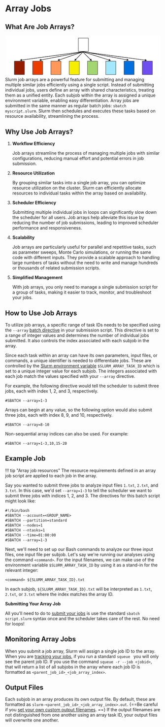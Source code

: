 # Array Jobs


## What Are Job Arrays?

<img src="images/array.png" title="Array job visualization" width="500px" align="right">

Slurm job arrays are a powerful feature for submitting and managing multiple similar jobs efficiently using a single script. Instead of submitting individual jobs, users define an array with shared characteristics, treating them as a unified entity. Each subjob within the array is assigned a unique environment variable, enabling easy differentiation. Array jobs are submitted in the same manner as regular batch jobs: `sbatch myscript.slurm`. Slurm then schedules and executes these tasks based on resource availability, streamlining the process.

## Why Use Job Arrays?

1. **Workflow Efficiency** 

    Job arrays streamline the process of managing multiple jobs with similar configurations, reducing manual effort and potential errors in job submission.

2. **Resource Utilization**

    By grouping similar tasks into a single job array, you can optimize resource utilization on the cluster. Slurm can efficiently allocate resources to individual tasks within the array based on availability. 

3. **Scheduler Efficiency**

    Submitting multiple individual jobs in loops can significantly slow down the scheduler for all users. Job arrays help alleviate this issue by reducing the number of job submissions, leading to improved scheduler performance and responsiveness.

3. **Scalability**

    Job arrays are particularly useful for parallel and repetitive tasks, such as parameter sweeps, Monte Carlo simulations, or running the same code with different inputs. They provide a scalable approach to handling large numbers of tasks without the need to write and manage hundreds or thousands of related submission scripts.

4. **Simplified Management**

    With job arrays, you only need to manage a single submission script for a group of tasks, making it easier to track, monitor, and troubleshoot your jobs.

## How to Use Job Arrays

To utilize job arrays, a specific range of task IDs needs to be specified using the ```--array``` [batch directive](../batch_directives/) in your submission script. This directive is set to a range of integer values and determines the number of individual jobs submitted. It also controls the index associated with each subjob in the array.

Since each task within an array can have its own parameters, input files, or commands, a unique identifier is needed to differentiate jobs. These are controlled by the [Slurm environment variable](../environment_variables/) ```$SLURM_ARRAY_TASK_ID``` which is set to a unique integer value for each subjob. The integers associated with each job match the values specified with your `--array` directive.

For example, the following directive would tell the scheduler to submit three jobs, each with index 1, 2, and 3, respectively.

```
#SBATCH --array=1-3
```
Arrays can begin at any value, so the following option would also submit three jobs, each with index 8, 9, and 10, respectively.

```
#SBATCH --array=8-10
```

Non-sequential array indices can also be used. For example:

```
#SBATCH --array=1-3,10,15-20
```


## Example Job

!!! tip "Array job resources"
    The resource requirements defined in an array job script are applied to each job in the array.

Say you wanted to submit three jobs to analyze input files ```1.txt```, ```2.txt```, and ```3.txt```. In this case, we'd set ```--array=1-3``` to tell the scheduler we want to submit three jobs with indices 1, 2, and 3. The directives for this batch script might look like:

```
#!/bin/bash
#SBATCH --account=<GROUP_NAME>
#SBATCH --partition=standard
#SBATCH --nodes=1
#SBATCH --ntasks=1
#SBATCH --time=01:00:00
#SBATCH --array=1-3
```

Next, we'll need to set up our Bash commands to analyze our three input files, one input file per subjob. Let's say we're running our analyses using the command ```<command>```. For the input filenames, we can make use of the environment variable ```$SLURM_ARRAY_TASK_ID``` by using it as a stand-in for the relevant integer:

```
<command> ${SLURM_ARRAY_TASK_ID}.txt
```

In each subjob, ```${SLURM_ARRAY_TASK_ID}.txt``` will be interpreted as ```1.txt```, ```2.txt```, or ```3.txt``` where the index matches the array ID.

**Submitting Your Array Job**

All you'll need to do to [submit your jobs](../submitting_jobs/) is use the standard ```sbatch script.slurm``` syntax once and the scheduler takes care of the rest. No need for loops! 

## Monitoring Array Jobs

When you submit a job array, Slurm will assign a single job ID to the array. When you are [tracking your jobs](../../system_commands/), if you run a standard ```squeue ``` you will only see the parent job ID. If you use the command ```squeue -r --job <jobid>```, that will return a list of all subjobs in the array where each job ID is formatted as ```<parent_job_id>_<job_array_index>```. 

## Output Files

Each subjob in an array produces its own output file. By default, these are formatted as ```slurm-<parent_job_id>_<job_array_index>.out```. {==Be careful if you [set your own custom output filenames](../batch_directives/#output-filenames). ==} If the output filenames are not distinguished from one another using an array task ID, your output files will overwrite one another. 